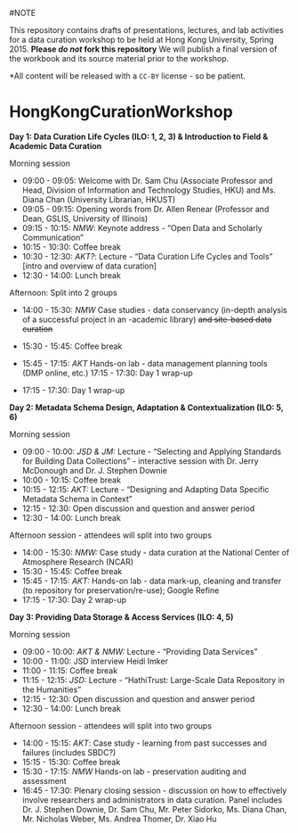 #NOTE

This repository contains drafts of presentations, lectures, and lab activities for a data curation workshop to be held at Hong Kong University, Spring 2015. **Please *do not* fork this repository** We will publish a final version of the workbook and its source material prior to the workshop.

*All content will be released with a `CC-BY` license -  so be patient.  

HongKongCurationWorkshop
========================
**Day 1: Data Curation Life Cycles (ILO: 1, 2, 3) & Introduction to Field & Academic Data
Curation**

Morning session

- 09:00 - 09:05: Welcome with Dr. Sam Chu (Associate Professor and Head, Division of Information and Technology Studies, HKU) and Ms. Diana Chan (University Librarian, HKUST)
- 09:05 - 09:15: Opening words from Dr. Allen Renear (Professor and Dean, GSLIS, University of Illinois)
- 09:15 - 10:15: *NMW*: Keynote address - “Open Data and Scholarly Communication”
- 10:15 - 10:30: Coffee break
- 10:30 - 12:30: *AKT?*: Lecture - “Data Curation Life Cycles and Tools” [intro and overview of data curation]
- 12:30 - 14:00: Lunch break

Afternoon: Split into 2 groups

- 14:00 - 15:30: *NMW* Case studies - data conservancy (in-depth analysis of a successful project in an
-academic library) ~~and site-based data curation~~
- 15:30 - 15:45: Coffee break
- 15:45 - 17:15: *AKT* Hands-on lab - data management planning tools (DMP online, etc.) 17:15 - 17:30: Day 1 wrap-up

- 17:15 - 17:30: Day 1 wrap-up

**Day 2: Metadata Schema Design, Adaptation & Contextualization (ILO: 5, 6)**

Morning session

- 09:00 - 10:00: *JSD & JM:* Lecture - “Selecting and Applying Standards for Building Data Collections” - interactive session with Dr. Jerry McDonough and Dr. J. Stephen Downie
- 10:00 - 10:15: Coffee break
- 10:15 - 12:15: *AKT:* Lecture - “Designing and Adapting Data Specific Metadata Schema in Context”
- 12:15 - 12:30: Open discussion and question and answer period
- 12:30 - 14:00: Lunch break

Afternoon session - attendees will split into two groups

- 14:00 - 15:30: *NMW:* Case study - data curation at the National Center of Atmosphere Research (NCAR)
- 15:30 - 15:45:  Coffee break
- 15:45 - 17:15: *AKT:* Hands-on lab - data mark-up, cleaning and transfer (to repository for preservation/re-use); Google Refine
- 17:15 - 17:30: Day 2 wrap-up

**Day 3: Providing Data Storage & Access Services (ILO: 4, 5)**

Morning session

- 09:00 - 10:00: *AKT & NMW:* Lecture - “Providing Data Services”
- 10:00 - 11:00: JSD interview Heidi Imker
- 11:00 - 11:15: Coffee break
- 11:15 - 12:15: *JSD:* Lecture - “HathiTrust: Large-Scale Data Repository in the Humanities” 
- 12:15 - 12:30: Open discussion and question and answer period
- 12:30 - 14:00: Lunch break

Afternoon session - attendees will split into two groups

- 14:00 - 15:15: *AKT*: Case study - learning from past successes and failures (includes SBDC?)
- 15:15 - 15:30: Coffee break
- 15:30 - 17:15: *NMW* Hands-on lab - preservation auditing and assessment
- 16:45 - 17:30: Plenary closing session - discussion on how to effectively involve researchers and administrators in data curation. Panel includes Dr. J. Stephen Downie, Dr. Sam Chu, Mr. Peter Sidorko, Ms. Diana Chan, Mr. Nicholas Weber, Ms. Andrea Thomer, Dr. Xiao Hu
